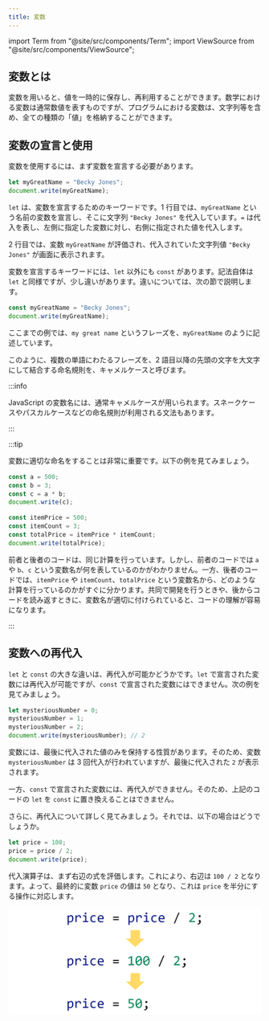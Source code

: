 ```yaml
---
title: 変数
---
```


import Term from "@site/src/components/Term";
import ViewSource from "@site/src/components/ViewSource";

## <Term type="javascriptVariable">変数</Term>とは

<p><Term type="javascriptVariable">変数</Term>を用いると、<Term type="javascriptValue">値</Term>を一時的に保存し、再利用することができます。数学における変数は通常数値を表すものですが、プログラムにおける<Term type="javascriptVariable">変数</Term>は、<Term type="javascriptString">文字列</Term>等を含め、全ての種類の「<Term type="javascriptValue">値</Term>」を格納することができます。</p>

## <Term type="javascriptVariable">変数</Term>の<Term type="javascriptDeclaration">宣言</Term>と使用

<p><Term type="javascriptVariable">変数</Term>を使用するには、まず<Term type="javascriptVariable">変数</Term>を<Term strong type="javascriptDeclaration">宣言</Term>する必要があります。</p>

```javascript title="script.js"
let myGreatName = "Becky Jones";
document.write(myGreatName);
```

`let` は、<Term type="javascriptVariable">変数</Term>を<Term type="javascriptDeclaration">宣言</Term>するためのキーワードです。1 行目では、`myGreatName` という名前の<Term type="javascriptVariable">変数</Term>を<Term type="javascriptDeclaration">宣言</Term>し、そこに文字列 `"Becky Jones"` を<Term strong type="javascriptAssignment">代入</Term>しています。`=` は<Term type="javascriptAssignment">代入</Term>を表し、左側に指定した<Term type="javascriptVariable">変数</Term>に対し、右側に指定された<Term type="javascriptValue">値</Term>を<Term type="javascriptAssignment">代入</Term>します。

2 行目では、<Term type="javascriptVariable">変数</Term> `myGreatName` が<Term type="javascriptEvaluation">評価</Term>され、<Term type="javascriptAssignment">代入</Term>されていた<Term type="javascriptString">文字列</Term><Term type="javascriptValue">値</Term> `"Becky Jones"` が画面に表示されます。

<p><Term type="javascriptVariable">変数</Term>を<Term type="javascriptDeclaration">宣言</Term>するキーワードには、<code>let</code> 以外にも <code>const</code> があります。記法自体は<code>let</code> と同様ですが、少し違いがあります。違いについては、次の節で説明します。</p>

```javascript title="script.js"
const myGreatName = "Becky Jones";
document.write(myGreatName);
```

ここまでの例では、`my great name` というフレーズを、`myGreatName` のように記述しています。

このように、複数の単語にわたるフレーズを、2 語目以降の先頭の文字を大文字にして結合する命名規則を、<Term strong type="camelCase">キャメルケース</Term>と呼びます。

:::info

<p><Term type="javascript">JavaScript</Term> の<Term type="javascriptVariable">変数</Term>名には、通常<Term type="camelCase">キャメルケース</Term>が用いられます。<Term type="snakeCase">スネークケース</Term>や<Term type="pascalCase">パスカルケース</Term>などの命名規則が利用される文法もあります。</p>

:::

:::tip

<Term type="javascriptVariable">変数</Term>に適切な命名をすることは非常に重要です。以下の例を見てみましょう。

```javascript
const a = 500;
const b = 3;
const c = a * b;
document.write(c);
```

```javascript
const itemPrice = 500;
const itemCount = 3;
const totalPrice = itemPrice * itemCount;
document.write(totalPrice);
```

前者と後者のコードは、同じ計算を行っています。しかし、前者のコードでは `a` や `b`、`c` という変数名が何を表しているのかがわかりません。一方、後者のコードでは、`itemPrice` や `itemCount`、`totalPrice` という変数名から、どのような計算を行っているのかがすぐに分かります。共同で開発を行うときや、後からコードを読み返すときに、変数名が適切に付けられていると、コードの理解が容易になります。

:::

## <Term type="javascriptVariable">変数</Term>への再代入

`let` と `const` の大きな違いは、再<Term type="javascriptAssignment">代入</Term>が可能かどうかです。`let` で宣言された変数には再<Term type="javascriptAssignment">代入</Term>が可能ですが、`const` で宣言された変数にはできません。次の例を見てみましょう。

```javascript title="script.js"
let mysteriousNumber = 0;
mysteriousNumber = 1;
mysteriousNumber = 2;
document.write(mysteriousNumber); // 2
```

変数には、最後に<Term type="javascriptAssignment">代入</Term>された<Term type="javascriptValue">値</Term>のみを保持する性質があります。そのため、<Term type="javascriptVariable">変数</Term> `mysteriousNumber` は 3 回代入が行われていますが、最後に<Term type="javascriptAssignment">代入</Term>された `2` が表示されます。

一方、`const` で<Term type="javascriptDeclaration">宣言</Term>された<Term type="javascriptVariable">変数</Term>には、再<Term type="javascriptAssignment">代入</Term>ができません。そのため、上記のコードの `let` を `const` に置き換えることはできません。

さらに、再代入について詳しく見てみましょう。それでは、以下の場合はどうでしょうか。

```javascript title="script.js"
let price = 100;
price = price / 2;
document.write(price);
```

<ViewSource url={import.meta.url} path="_samples/compound-assignment" />

<p><Term type="javascriptAssignment">代入</Term><Term type="javascriptOperator">演算子</Term>は、まず右辺の<Term type="javascriptExpression">式</Term>を<Term type="javascriptEvaluation">評価</Term>します。これにより、右辺は <code>100 / 2</code> となります。よって、最終的に<Term type="javascriptVariable">変数</Term> <code>price</code> の<Term type="javascriptValue">値</Term>は <code>50</code> となり、これは <code>price</code> を半分にする操作に対応します。</p>

![変数の再代入](./reassignment-evaluation.png)
